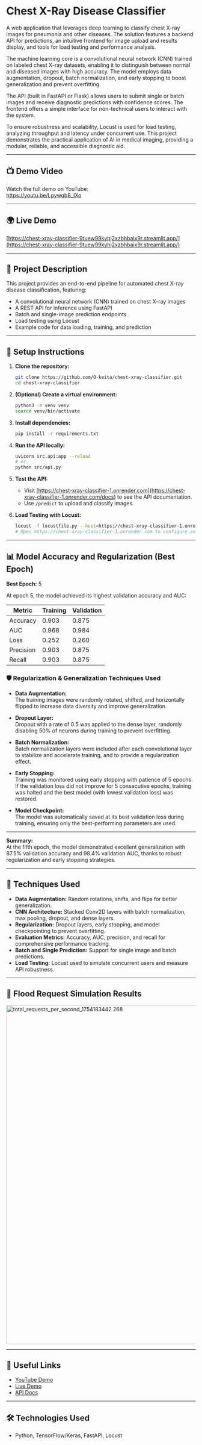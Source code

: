 # Chest X-Ray Disease Classifier

A web application that leverages deep learning to classify chest X-ray images for pneumonia and other diseases. The solution features a backend API for predictions, an intuitive frontend for image upload and results display, and tools for load testing and performance analysis.

The machine learning core is a convolutional neural network (CNN) trained on labeled chest X-ray datasets, enabling it to distinguish between normal and diseased images with high accuracy. The model employs data augmentation, dropout, batch normalization, and early stopping to boost generalization and prevent overfitting. 

The API (built in FastAPI or Flask) allows users to submit single or batch images and receive diagnostic predictions with confidence scores. The frontend offers a simple interface for non-technical users to interact with the system.

To ensure robustness and scalability, Locust is used for load testing, analyzing throughput and latency under concurrent use. This project demonstrates the practical application of AI in medical imaging, providing a modular, reliable, and accessible diagnostic aid.

---

## 📺 Demo Video

Watch the full demo on YouTube:  
https://youtu.be/Lpywqb8_IXo

---

## 🌍 Live Demo

[https://chest-xray-classifier-9tuew99kyhj2xzbhbaix9r.streamlit.app/](https://chest-xray-classifier-9tuew99kyhj2xzbhbaix9r.streamlit.app/)

---

## 📝 Project Description

This project provides an end-to-end pipeline for automated chest X-ray disease classification, featuring:
- A convolutional neural network (CNN) trained on chest X-ray images
- A REST API for inference using FastAPI
- Batch and single-image prediction endpoints
- Load testing using Locust
- Example code for data loading, training, and prediction

---

## 🚀 Setup Instructions

1. **Clone the repository:**
    ```bash
    git clone https://github.com/O-keita/chest-xray-classifier.git
    cd chest-xray-classifier
    ```

2. **(Optional) Create a virtual environment:**
    ```bash
    python3 -m venv venv
    source venv/bin/activate
    ```

3. **Install dependencies:**
    ```bash
    pip install -r requirements.txt
    ```

4. **Run the API locally:**
    ```bash
    uvicorn src.api:app --reload
    # or
    python src/api.py
    ```

5. **Test the API:**
    - Visit [https://chest-xray-classifier-1.onrender.com](https://chest-xray-classifier-1.onrender.com/docs) to see the API documentation.
    - Use `/predict` to upload and classify images.

6. **Load Testing with Locust:**
    ```bash
    locust -f locustfile.py --host=https://chest-xray-classifier-1.onrender.com
    # Open https://chest-xray-classifier-1.onrender.com to configure and start your test
    ```

---

## 📊 Model Accuracy and Regularization (Best Epoch)

**Best Epoch:** 5

At epoch 5, the model achieved its highest validation accuracy and AUC:

| Metric          | Training | Validation |
|-----------------|----------|------------|
| Accuracy        | 0.903    | 0.875      |
| AUC             | 0.968    | 0.984      |
| Loss            | 0.252    | 0.260      |
| Precision       | 0.903    | 0.875      |
| Recall          | 0.903    | 0.875      |

### 🛡️ Regularization & Generalization Techniques Used

- **Data Augmentation:**  
  The training images were randomly rotated, shifted, and horizontally flipped to increase data diversity and improve generalization.

- **Dropout Layer:**  
  Dropout with a rate of 0.5 was applied to the dense layer, randomly disabling 50% of neurons during training to prevent overfitting.

- **Batch Normalization:**  
  Batch normalization layers were included after each convolutional layer to stabilize and accelerate training, and to provide a regularization effect.

- **Early Stopping:**  
  Training was monitored using early stopping with patience of 5 epochs. If the validation loss did not improve for 5 consecutive epochs, training was halted and the best model (with lowest validation loss) was restored.

- **Model Checkpoint:**  
  The model was automatically saved at its best validation loss during training, ensuring only the best-performing parameters are used.

---

**Summary:**  
At the fifth epoch, the model demonstrated excellent generalization with 87.5% validation accuracy and 98.4% validation AUC, thanks to robust regularization and early stopping strategies.

---

## 🧠 Techniques Used

- **Data Augmentation:** Random rotations, shifts, and flips for better generalization.
- **CNN Architecture:** Stacked Conv2D layers with batch normalization, max pooling, dropout, and dense layers.
- **Regularization:** Dropout layers, early stopping, and model checkpointing to prevent overfitting.
- **Evaluation Metrics:** Accuracy, AUC, precision, and recall for comprehensive performance tracking.
- **Batch and Single Prediction:** Support for single image and batch predictions.
- **Load Testing:** Locust used to simulate concurrent users and measure API robustness.

---

## 🌊 Flood Request Simulation Results

<img width="1217" height="900" alt="total_requests_per_second_1754183442 268" src="https://github.com/user-attachments/assets/46c47296-e8b3-43f8-8d44-76c0e1936da0" />

---

## 📎 Useful Links

- [YouTube Demo](YOUR_YOUTUBE_DEMO_LINK_HERE)
- [Live Demo](https://chest-xray-classifier-9tuew99kyhj2xzbhbaix9r.streamlit.app/)
- [API Docs](https://chest-xray-classifier-1.onrender.com/docs)

---

## 🛠️ Technologies Used

- Python, TensorFlow/Keras, FastAPI, Locust

